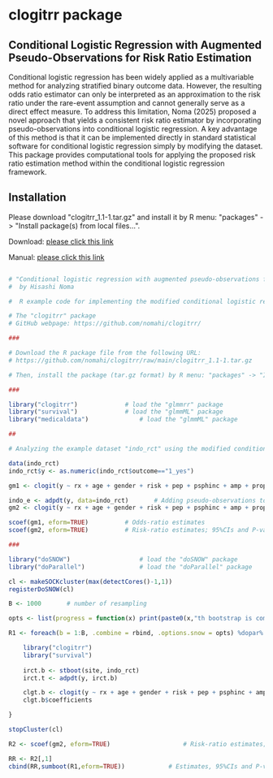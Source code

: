 
# clogitrr package


## Conditional Logistic Regression with Augmented Pseudo-Observations for Risk Ratio Estimation

Conditional logistic regression has been widely applied as a multivariable method for analyzing stratified binary outcome data. However, the resulting odds ratio estimator can only be interpreted as an approximation to the risk ratio under the rare-event assumption and cannot generally serve as a direct effect measure. To address this limitation, Noma (2025) proposed a novel approach that yields a consistent risk ratio estimator by incorporating pseudo-observations into conditional logistic regression. A key advantage of this method is that it can be implemented directly in standard statistical software for conditional logistic regression simply by modifying the dataset. This package provides computational tools for applying the proposed risk ratio estimation method within the conditional logistic regression framework.



## Installation

Please download "clogitrr_1.1-1.tar.gz" and install it by R menu: "packages" -> "Install package(s) from local files...".

Download: [please click this link](https://github.com/nomahi/clogitrr/blob/main/clogitrr_1.1-1.tar.gz)

Manual: [please click this link](https://github.com/nomahi/clogitrr/blob/main/clogitrr_1.1-1.pdf)





```r

# "Conditional logistic regression with augmented pseudo-observations for risk ratio estimation"
#  by Hisashi Noma

#  R example code for implementing the modified conditional logistic regression analysis

# The "clogitrr" package
# GitHub webpage: https://github.com/nomahi/clogitrr/

###

# Download the R package file from the following URL:
# https://github.com/nomahi/clogitrr/raw/main/clogitrr_1.1-1.tar.gz

# Then, install the package (tar.gz format) by R menu: "packages" -> "Install package(s) from local files...".

###

library("clogitrr")				# load the "glmmrr" package
library("survival")				# load the "glmmML" package
library("medicaldata")				# load the "glmmML" package

##

# Analyzing the example dataset "indo_rct" using the modified conditional logistic regression analysis

data(indo_rct)
indo_rct$y <- as.numeric(indo_rct$outcome=="1_yes")

gm1 <- clogit(y ~ rx + age + gender + risk + pep + psphinc + amp + prophystent + strata(site), data=indo_rct)

indo_e <- adpdt(y, data=indo_rct)		# Adding pseudo-observations to the original dataset
gm2 <- clogit(y ~ rx + age + gender + risk + pep + psphinc + amp + prophystent + strata(site), data=indo_e)

scoef(gm1, eform=TRUE)			# Odds-ratio estimates
scoef(gm2, eform=TRUE)			# Risk-ratio estimates; 95%CIs and P-values are incorrect (based on the naive model variances)

###

library("doSNOW")					# load the "doSNOW" package
library("doParallel")				# load the "doParallel" package

cl <- makeSOCKcluster(max(detectCores()-1,1))
registerDoSNOW(cl)

B <- 1000		# number of resampling

opts <- list(progress = function(x) print(paste0(x,"th bootstrap is completed.")))

R1 <- foreach(b = 1:B, .combine = rbind, .options.snow = opts) %dopar% {

	library("clogitrr")
	library("survival")
	
	irct.b <- stboot(site, indo_rct)
	irct.t <- adpdt(y, irct.b) 

	clgt.b <- clogit(y ~ rx + age + gender + risk + pep + psphinc + amp + prophystent + strata(site), data=irct.t)		# Modified conditional logistic regression analysis with pseudo-observations
	clgt.b$coefficients

}

stopCluster(cl)

R2 <- scoef(gm2, eform=TRUE)					# Risk-ratio estimates; 95%CIs and P-values are incorrect (based on the naive model variances)

RR <- R2[,1]
cbind(RR,sumboot(R1,eform=TRUE))			# Estimates, 95%CIs and P-values of risk-ratios by bootstrap

